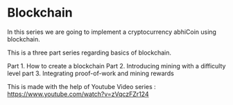 # Blockchain
In this series we are going to implement a cryptocurrency abhiCoin using blockchain.

This is a three part series regarding basics of blockchain.

Part 1. How to create a blockchain
Part 2. Introducing mining with a difficulty level
part 3. Integrating proof-of-work and mining rewards 

This is made with the help of Youtube Video series : https://www.youtube.com/watch?v=zVqczFZr124

